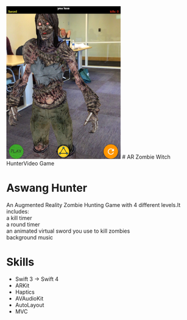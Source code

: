 

<img src="ScreenShot.jpeg" alt="drawing" width="300"/>
# AR Zombie Witch HunterVideo Game 

# Aswang Hunter
An Augmented Reality Zombie Hunting Game with 4 different levels.It includes:<br>
a kill timer <br>
a round timer <br>
an animated virtual sword  you use to kill zombies <br>
background music <br>

# Skills
- Swift 3 -> Swift 4
- ARKit
- Haptics
- AVAudioKit
- AutoLayout
- MVC


